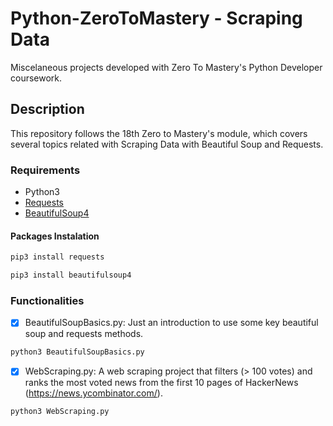 # Python-ZeroToMastery - Scraping Data

Miscelaneous projects developed with Zero To Mastery's Python Developer coursework. 

## Description

This repository follows the 18th Zero to Mastery's module, which covers several topics related with Scraping Data with Beautiful Soup and Requests.

### Requirements
- Python3
- [Requests](https://pypi.org/project/requests/)
- [BeautifulSoup4](https://pypi.org/project/beautifulsoup4/)


#### Packages Instalation
``` sh
pip3 install requests 
```

``` sh
pip3 install beautifulsoup4 
```

### Functionalities
- [X] BeautifulSoupBasics.py: Just an introduction to use some key beautiful soup and requests methods.
``` sh
python3 BeautifulSoupBasics.py
```
- [X] WebScraping.py: A web scraping project that filters (> 100 votes) and ranks the most voted news from the first 10 pages of HackerNews (https://news.ycombinator.com/).
``` sh
python3 WebScraping.py
```

